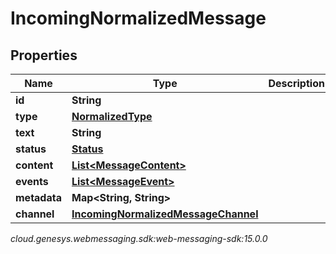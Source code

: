 # IncomingNormalizedMessage


## Properties

| Name | Type | Description | Notes |
| ------------ | ------------- | ------------- | ------------- |
| **id** | **String** |  |  [optional] |
| **type** | [**NormalizedType**](NormalizedType) |  |  |
| **text** | **String** |  |  [optional] |
| **status** | [**Status**](Status) |  |  [optional] |
| **content** | [**List&lt;MessageContent&gt;**](MessageContent) |  |  [optional] |
| **events** | [**List&lt;MessageEvent&gt;**](MessageEvent) |  |  [optional] |
| **metadata** | **Map&lt;String, String&gt;** |  |  [optional] |
| **channel** | [**IncomingNormalizedMessageChannel**](IncomingNormalizedMessage_channel) |  |  [optional] |




_cloud.genesys.webmessaging.sdk:web-messaging-sdk:15.0.0_
